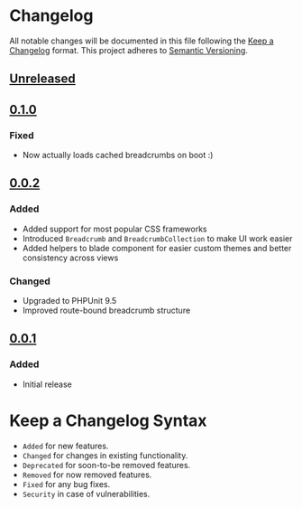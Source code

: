 # Changelog

All notable changes will be documented in this file following the [Keep a Changelog](https://keepachangelog.com/en/1.0.0/) 
format. This project adheres to [Semantic Versioning](https://semver.org/spec/v2.0.0.html).

## [Unreleased]

## [0.1.0]

### Fixed

- Now actually loads cached breadcrumbs on boot :)

## [0.0.2]

### Added

- Added support for most popular CSS frameworks
- Introduced `Breadcrumb` and `BreadcrumbCollection` to make UI work easier
- Added helpers to blade component for easier custom themes and better consistency across views

### Changed

- Upgraded to PHPUnit 9.5
- Improved route-bound breadcrumb structure

## [0.0.1]

### Added

- Initial release

# Keep a Changelog Syntax

- `Added` for new features.
- `Changed` for changes in existing functionality.
- `Deprecated` for soon-to-be removed features.
- `Removed` for now removed features.
- `Fixed` for any bug fixes. 
- `Security` in case of vulnerabilities.

[Unreleased]: https://github.com/glhd/gretel/compare/0.1.0...HEAD
[0.1.0]: https://github.com/glhd/gretel/compare/0.0.2...0.1.0
[0.0.2]: https://github.com/glhd/gretel/compare/0.0.1...0.0.2
[0.0.1]: https://github.com/glhd/gretel/releases/tag/0.0.1
